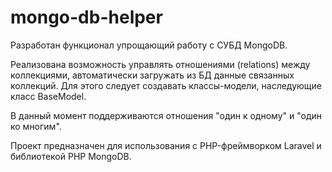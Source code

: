 # mongo-db-helper

Разработан функционал упрощающий работу с СУБД MongoDB.

Реализована возможность управлять отношениями (relations) между коллекциями,
автоматически загружать из БД данные связанных коллекций. Для этого следует создавать 
классы-модели, наследующие класс BaseModel.

В данный момент поддерживаются отношения "один к одному" и "один ко многим".

Проект предназначен для использования с PHP-фреймворком Laravel и библиотекой PHP MongoDB.
